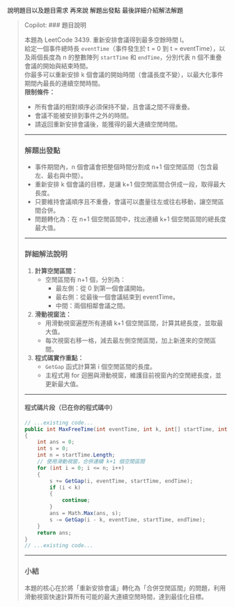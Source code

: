 
說明題目以及題目需求
再來說 解題出發點
最後詳細介紹解法解題

> Copilot: ### 題目說明
> 
> 本題為 LeetCode 3439. 重新安排會議得到最多空餘時間 I。  
> 給定一個事件總時長 `eventTime`（事件發生於 t = 0 到 t = eventTime），以及兩個長度為 n 的整數陣列 `startTime` 和 `endTime`，分別代表 n 個不重疊會議的開始與結束時間。  
> 你最多可以重新安排 k 個會議的開始時間（會議長度不變），以最大化事件期間內最長的連續空閒時間。  
> **限制條件：**  
> - 所有會議的相對順序必須保持不變，且會議之間不得重疊。
> - 會議不能被安排到事件之外的時間。
> - 請返回重新安排會議後，能獲得的最大連續空閒時間。
> 
> ---
> 
> ### 解題出發點
> 
> - 事件期間內，n 個會議會把整個時間分割成 n+1 個空閒區間（包含最左、最右與中間）。
> - 重新安排 k 個會議的目標，是讓 k+1 個空閒區間合併成一段，取得最大長度。
> - 只要維持會議順序且不重疊，會議可以盡量往左或往右移動，讓空閒區間合併。
> - 問題轉化為：在 n+1 個空閒區間中，找出連續 k+1 個空閒區間的總長度最大值。
> 
> ---
> 
> ### 詳細解法說明
> 
> 1. **計算空閒區間：**  
>    - 空閒區間有 n+1 個，分別為：
>      - 最左側：從 0 到第一個會議開始。
>      - 最右側：從最後一個會議結束到 eventTime。
>      - 中間：兩個相鄰會議之間。
> 2. **滑動視窗法：**  
>    - 用滑動視窗遍歷所有連續 k+1 個空閒區間，計算其總長度，並取最大值。
>    - 每次視窗右移一格，減去最左側空閒區間，加上新進來的空閒區間。
> 3. **程式碼實作重點：**
>    - `GetGap` 函式計算第 i 個空閒區間的長度。
>    - 主程式用 for 迴圈與滑動視窗，維護目前視窗內的空閒總長度，並更新最大值。
> 
> ---
> 
> #### 程式碼片段（已在你的程式碼中）
> 
> ````csharp
> // ...existing code...
> public int MaxFreeTime(int eventTime, int k, int[] startTime, int[] endTime)
> {
>     int ans = 0;
>     int s = 0;
>     int n = startTime.Length;
>     // 使用滑動視窗，合併連續 k+1 個空閒區間
>     for (int i = 0; i <= n; i++)
>     {
>         s += GetGap(i, eventTime, startTime, endTime);
>         if (i < k)
>         {
>             continue;
>         }
>         ans = Math.Max(ans, s);
>         s -= GetGap(i - k, eventTime, startTime, endTime);
>     }
>     return ans;
> }
> // ...existing code...
> ````
> 
> ---
> 
> ### 小結
> 
> 本題的核心在於將「重新安排會議」轉化為「合併空閒區間」的問題，利用滑動視窗快速計算所有可能的最大連續空閒時間，達到最佳化目標。
